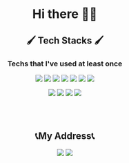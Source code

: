 <h1 align="center">Hi there 🙋‍♂️</h3>
<h2 align="center"> 🖌 Tech Stacks 🖌 </h3>
<h3 align="center"> Techs that I've used at least once </h5>
<div display="flex" >
  <p align="center">
    <img src="https://img.shields.io/badge/HTML5-orange?logo=HTML5&logoColor=white">
    <img src="https://img.shields.io/badge/CSS-blue?logo=CSS3&logoColor=white">
    <img src="https://img.shields.io/badge/JavaScript-F7DF1E?logo=JavaScript&logoColor=white">
    <img src="https://img.shields.io/badge/React-61DAFB?logo=React&logoColor=white">
    <img src="https://img.shields.io/badge/Node.js-339933?logo=Node.js&logoColor=white">
    <img src="https://img.shields.io/badge/MongoDB-47A248?logo=MongoDB&logoColor=white">
    <img src="https://img.shields.io/badge/Java-007396?logo=Java&logoColor=white">
   </p>
</div>
<div display="flex" >
  <p align="center">
    <img src="https://img.shields.io/badge/Kotlin-0095D5?logo=Kotlin&logoColor=white">
    <img src="https://img.shields.io/badge/Python-3776AB?logo=Python&logoColor=white">
    <img src="https://img.shields.io/badge/Django-092E20?logo=Django&logoColor=white">
    <img src="https://img.shields.io/badge/MySQL-4479A1?logo=MySQL&logoColor=white">
  </p>
</div>
<br/>
<br/>
<h2 align="center">📞My Address📞</h2>
<p align="center"> 
  <img src="https://img.shields.io/badge/Instagram-E4405F?logo=Instagram&logoColor=white&link="https://www.instagram.com/cm_jun0/"">
  <img src="http://img.shields.io/badge/-Velog-20c997?style=flat&link="https://velog.io/@cmong"">
</p>
